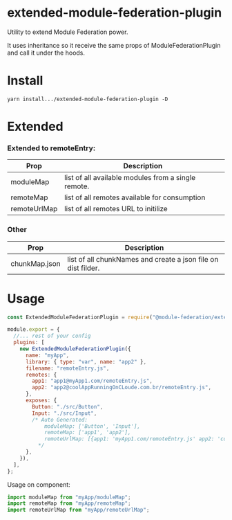 # extended-module-federation-plugin

Utility to extend Module Federation power.

It uses inheritance so it receive the same props of ModuleFederationPlugin and call it under the hoods.

# Install

```shell script
yarn install.../extended-module-federation-plugin -D
```

# Extended

### Extended to remoteEntry:
|   Prop    |                   Description                       |
| --------- | --------------------------------------------------- |
| moduleMap | list of all available modules from a single remote. |
| remoteMap | list of all remotes available for consumption       |
| remoteUrlMap | list of all remotes URL to initilize      |

### Other

|   Prop    |                   Description                       |
| --------- | --------------------------------------------------- |
| chunkMap.json | list of all chunkNames and create a json file on dist filder. |
# Usage

```js
const ExtendedModuleFederationPlugin = require("@module-federation/extended-module-federation-plugin");

module.export = {
  //... rest of your config
  plugins: [
    new ExtendedModuleFederationPlugin({
      name: "myApp",
      library: { type: "var", name: "app2" },
      filename: "remoteEntry.js",
      remotes: {
        app1: "app1@myApp1.com/remoteEntry.js",
        app2: "app2@coolAppRunningOnCLoude.com.br/remoteEntry.js",
      },
      exposes: {
        Button: "./src/Button",
        Input: "./src/Input",
        /* Auto Generated:
            moduleMap: ['Button', 'Input'],
            remoteMap: ['app1', 'app2'],
            remoteUrlMap: [{app1: 'myApp1.com/remoteEntry.js' app2: 'coolAppRunningOnCLoude.com.br/remoteEntry.js'}]
          */
      },
    }),
  ],
};
```

Usage on component:

```js
import moduleMap from "myApp/moduleMap";
import remoteMap from "myApp/remoteMap";
import remoteUrlMap from "myApp/remoteUrlMap";
```

